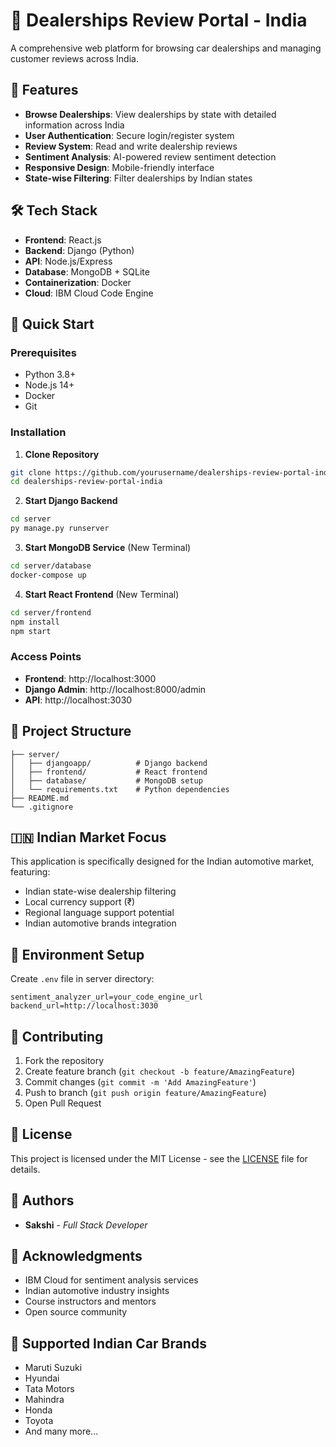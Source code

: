 # 🚗 Dealerships Review Portal - India

A comprehensive web platform for browsing car dealerships and managing customer reviews across India.

## 🌟 Features

- **Browse Dealerships**: View dealerships by state with detailed information across India
- **User Authentication**: Secure login/register system
- **Review System**: Read and write dealership reviews
- **Sentiment Analysis**: AI-powered review sentiment detection
- **Responsive Design**: Mobile-friendly interface
- **State-wise Filtering**: Filter dealerships by Indian states

## 🛠️ Tech Stack

- **Frontend**: React.js
- **Backend**: Django (Python)
- **API**: Node.js/Express
- **Database**: MongoDB + SQLite
- **Containerization**: Docker
- **Cloud**: IBM Cloud Code Engine

## 🚀 Quick Start

### Prerequisites
- Python 3.8+
- Node.js 14+
- Docker
- Git

### Installation

1. **Clone Repository**
```bash
git clone https://github.com/yourusername/dealerships-review-portal-india.git
cd dealerships-review-portal-india
```

2. **Start Django Backend**
```bash
cd server
py manage.py runserver
```

3. **Start MongoDB Service** (New Terminal)
```bash
cd server/database
docker-compose up
```

4. **Start React Frontend** (New Terminal)
```bash
cd server/frontend
npm install
npm start
```

### Access Points
- **Frontend**: http://localhost:3000
- **Django Admin**: http://localhost:8000/admin
- **API**: http://localhost:3030

## 📁 Project Structure

```
├── server/
│   ├── djangoapp/          # Django backend
│   ├── frontend/           # React frontend
│   ├── database/           # MongoDB setup
│   └── requirements.txt    # Python dependencies
├── README.md
└── .gitignore
```

## 🇮🇳 Indian Market Focus

This application is specifically designed for the Indian automotive market, featuring:
- Indian state-wise dealership filtering
- Local currency support (₹)
- Regional language support potential
- Indian automotive brands integration

## 🔧 Environment Setup

Create `.env` file in server directory:
```env
sentiment_analyzer_url=your_code_engine_url
backend_url=http://localhost:3030
```

## 🤝 Contributing

1. Fork the repository
2. Create feature branch (`git checkout -b feature/AmazingFeature`)
3. Commit changes (`git commit -m 'Add AmazingFeature'`)
4. Push to branch (`git push origin feature/AmazingFeature`)
5. Open Pull Request

## 📝 License

This project is licensed under the MIT License - see the [LICENSE](LICENSE) file for details.

## 👥 Authors

- **Sakshi** - *Full Stack Developer*

## 🙏 Acknowledgments

- IBM Cloud for sentiment analysis services
- Indian automotive industry insights
- Course instructors and mentors
- Open source community

## 🚗 Supported Indian Car Brands

- Maruti Suzuki
- Hyundai
- Tata Motors
- Mahindra
- Honda
- Toyota
- And many more...